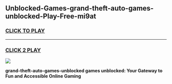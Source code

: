 
## Unblocked-Games-grand-theft-auto-games-unblocked-Play-Free-mi9at
<h3>
<a href="https://premium76.site?title=grand-theft-auto-games-unblocked&ref=23A">CLICK TO PLAY</a></h3>
<hr>

<h3>
<a href="https://premium76.site?title=grand-theft-auto-games-unblocked&ref=23A">CLICK 2 PLAY</a>
  
</h3>

<a href="https://premium76.site?title=grand-theft-auto-games-unblocked&ref=23A"><img src="https://clearcache.store/games.png"></a>


**grand-theft-auto-games-unblocked games unblocked: Your Gateway to Fun and Accessible Online Gaming**

